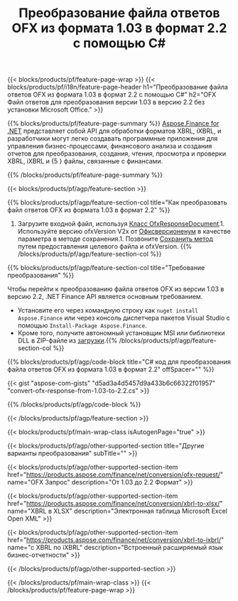 ﻿---
title: Преобразование файла ответов OFX из формата 1.03 в формат 2.2 с помощью C#
description: Пример кода для преобразования файла запроса OFX из версии 1.03 в версию 2.2 C#. Используйте пример кода API для пакетного преобразования запросов OFX в приложениях на основе .NET. 
url: /ru/net/conversion/ofx-response/
family: finance
platformtag: net
feature: conversion
informat: OFX Response 1.03
outformat: OFX Response 2.2
otherformats: OFX Response
---
{{< blocks/products/pf/feature-page-wrap >}}
{{< blocks/products/pf/i18n/feature-page-header h1="Преобразование файла ответов OFX из формата 1.03 в формат 2.2 с помощью C#" h2="OFX Файл ответов для преобразования версии 1.03 в версию 2.2 без установки Microsoft Office." >}}

{{% blocks/products/pf/feature-page-summary %}}
[Aspose.Finance for .NET](https://products.aspose.com/finance/net/) представляет собой API для обработки форматов XBRL, iXBRL, и разработчики могут легко создавать программные приложения для управления бизнес-процессами, финансового анализа и создания отчетов для преобразования, создания, чтения, просмотра и проверки XBRL, iXBRL и {5 } файлы, связанные с финансами. 

{{% /blocks/products/pf/feature-page-summary %}}

{{< blocks/products/pf/agp/feature-section >}}

{{% blocks/products/pf/agp/feature-section-col title="Как преобразовать файл ответов OFX из формата 1.03 в формат 2.2" %}}
1. Загрузите входной файл, используя [Класс OfxResponseDocument](https://apireference.aspose.com/finance/net/aspose.finance.ofx/ofxresponsedocument).1. Используйте версию ofxVersion V2x от [Офксверсионенум](https://apireference.aspose.com/finance/net/aspose.finance.ofx/ofxversionenum) в качестве параметра в методе сохранения.1. Позвоните [Сохранить метод](https://apireference.aspose.com/finance/net/aspose.finance.ofx/ofxresponsedocument/methods/save) путем предоставления целевого файла и ofxVersion.
{{% /blocks/products/pf/agp/feature-section-col %}}

{{% blocks/products/pf/agp/feature-section-col title="Требование преобразования" %}}

Чтобы перейти к преобразованию файла ответов OFX из версии 1.03 в версию 2.2, .NET Finance API является основным требованием.
- Установите его через командную строку как ```nuget install Aspose.Finance``` или через консоль диспетчера пакетов Visual Studio с помощью ```Install-Package Aspose.Finance```.
- Кроме того, получите автономный установщик MSI или библиотеки DLL в ZIP-файле из [загрузки](https://downloads.aspose.com/finance/net).{{% /blocks/products/pf/agp/feature-section-col %}}

{{% blocks/products/pf/agp/code-block title="C# код для преобразования файла ответов OFX из формата 1.03 в формат 2.2" offSpacer="" %}}

{{< gist "aspose-com-gists" "d5ad3a4d5457d9a433b6c66322f01957" "convert-ofx-response-from-1.03-to-2.2.cs" >}}

{{% /blocks/products/pf/agp/code-block %}}

{{< /blocks/products/pf/agp/feature-section >}}

{{< blocks/products/pf/main-wrap-class isAutogenPage="true" >}}

{{< blocks/products/pf/agp/other-supported-section title="Другие варианты преобразования" subTitle="" >}}

{{< blocks/products/pf/agp/other-supported-section-item href="https://products.aspose.com/finance/net/conversion/ofx-request/" name="OFX Запрос" description="От 1.03 до 2.2 Формат" >}}

{{< blocks/products/pf/agp/other-supported-section-item href="https://products.aspose.com/finance/net/conversion/xbrl-to-xlsx/" name="XBRL в XLSX" description="Электронная таблица Microsoft Excel Open XML" >}}

{{< blocks/products/pf/agp/other-supported-section-item href="https://products.aspose.com/finance/net/conversion/xbrl-to-ixbrl/" name="с XBRL по iXBRL" description="Встроенный расширяемый язык бизнес-отчетности" >}}

{{< /blocks/products/pf/agp/other-supported-section >}}

{{< /blocks/products/pf/main-wrap-class >}}
{{< /blocks/products/pf/feature-page-wrap >}}